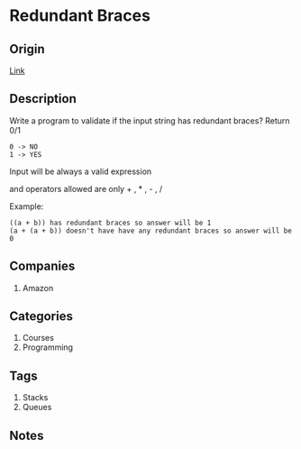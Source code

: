 # Redundant Braces

## Origin

[Link](https://www.interviewbit.com/problems/redundant-braces/)

## Description

Write a program to validate if the input string has redundant braces?
Return 0/1

```text
0 -> NO
1 -> YES
```

Input will be always a valid expression

and operators allowed are only + , * , - , /

Example:

```text
((a + b)) has redundant braces so answer will be 1
(a + (a + b)) doesn't have have any redundant braces so answer will be 0
```

## Companies

1. Amazon

## Categories

1. Courses
1. Programming

## Tags

1. Stacks
1. Queues

## Notes